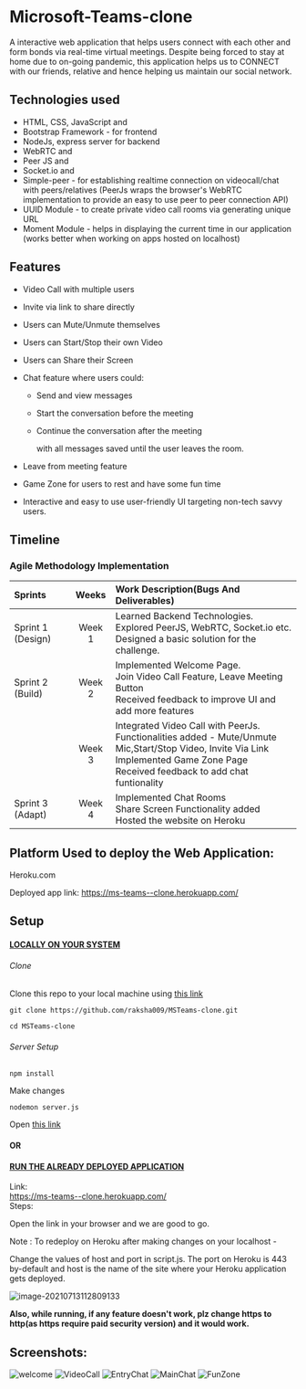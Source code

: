 # Microsoft-Teams-clone

A interactive web application that helps users connect with each other and form bonds via real-time virtual meetings. Despite being forced to stay at home due to on-going pandemic, this application helps us to CONNECT with our friends, relative and hence helping us maintain our social network. 


## Technologies used

* HTML, CSS, JavaScript and
* Bootstrap Framework - for frontend
* NodeJs, express server for backend
* WebRTC and
* Peer JS  and
* Socket.io  and
* Simple-peer -  for establishing realtime connection on videocall/chat with peers/relatives
(PeerJs wraps the browser's WebRTC implementation to provide an easy to use peer to peer connection API)
* UUID Module - to create private video call rooms via generating unique URL
* Moment Module - helps in displaying the current time in our application  (works better when working on apps hosted on localhost)

## Features
- Video Call with multiple users

- Invite via link to share directly

- Users can Mute/Unmute themselves 

- Users can Start/Stop their own Video

- Users can Share their Screen

- Chat feature where users could:

  *  Send and view messages

  * Start the conversation before the meeting

  * Continue the conversation after the meeting 

    with all messages saved until the user leaves the room.

- Leave from meeting feature

- Game Zone for users to rest and have some fun time

- Interactive and easy to use user-friendly UI targeting non-tech savvy users.

## Timeline

### Agile Methodology Implementation

| Sprints           | Weeks  | Work Description(Bugs And Deliverables)                      |
| :---------------- | :----: | :----------------------------------------------------------- |
| Sprint 1 (Design) | Week 1 | Learned Backend Technologies. <br />Explored PeerJS, WebRTC, Socket.io etc. <br />Designed a basic solution for the challenge. |
| Sprint 2 (Build)  | Week 2 | Implemented Welcome Page. <br />Join Video Call Feature, Leave Meeting Button <br /> Received feedback to improve UI and add more features|
|                   | Week 3 | Integrated Video Call with PeerJs. <br />Functionalities added - Mute/Unmute Mic,Start/Stop Video, Invite Via Link <br />Implemented Game Zone Page <br /> Received feedback to add chat funtionality|
| Sprint 3 (Adapt)  | Week 4 | Implemented Chat Rooms <br />Share Screen Functionality added  <br />Hosted the website on Heroku |



## Platform Used to deploy the Web Application:

Heroku.com

Deployed app link:  https://ms-teams--clone.herokuapp.com/

## Setup

#### <u>LOCALLY ON YOUR SYSTEM</u>

###### Clone
Clone this repo to your local machine using [this link](https://github.com/raksha009/MSTeams-clone.git)
```
git clone https://github.com/raksha009/MSTeams-clone.git
```
```
cd MSTeams-clone
```
###### Server Setup 

```
npm install
```
Make changes 

```
nodemon server.js
```
Open [this link](http://localhost:3000/)



#### OR

#### <u>RUN THE ALREADY DEPLOYED APPLICATION</u>

Link:  
  https://ms-teams--clone.herokuapp.com/
<br />Steps:

Open the link in your browser and we are good to go.

Note : To redeploy on Heroku after making changes on your localhost - 

Change the values of host and port in script.js. The port on Heroku is 443 by-default and host is the name of the site where your Heroku application gets deployed.

![image-20210713112809133](https://github.com/raksha009/MSTeams-clone/blob/main/Screenshots/changesWhenRe-deployed.png)


**Also, while running, if any feature doesn't work, plz change https to http(as https require paid security version) and it would work.**

## Screenshots:
![welcome](https://github.com/raksha009/MSTeams-clone/blob/main/Screenshots/welcomepage.png)
![VideoCall](https://github.com/raksha009/MSTeams-clone/blob/main/Screenshots/VideoCall.png)
![EntryChat](https://github.com/raksha009/MSTeams-clone/blob/main/Screenshots/EntryChatRoom.png)
![MainChat](https://github.com/raksha009/MSTeams-clone/blob/main/Screenshots/MainChatRoom.png)
![FunZone](https://github.com/raksha009/MSTeams-clone/blob/main/Screenshots/FunZone.png)



